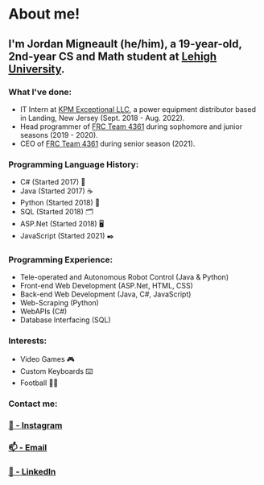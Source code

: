 <!--
**JordanMigneault/JordanMigneault** is a ✨ _special_ ✨ repository because its `README.md` (this file) appears on your GitHub profile.

Here are some ideas to get you started:

- 🔭 I’m currently working on ...
- 🌱 I’m currently learning ...
- 👯 I’m looking to collaborate on ...
- 🤔 I’m looking for help with ...
- 💬 Ask me about ...
- 📫 How to reach me: ...
- 😄 Pronouns: ...
- ⚡ Fun fact: ...
-->

# About me!
## I'm Jordan Migneault (he/him), a 19-year-old, 2nd-year CS and Math student at [Lehigh University](https://www1.lehigh.edu/home).
### What I've done:
- IT Intern at [KPM Exceptional LLC](http://kpmedi.net/), a power equipment distributor based in Landing, New Jersey (Sept. 2018 - Aug. 2022).
- Head programmer of [FRC Team 4361](https://roxbotix.org/) during sophomore and junior seasons (2019 - 2020).
- CEO of [FRC Team 4361](https://roxbotix.org/) during senior season (2021).

### Programming Language History:
- C# (Started 2017) :musical_score:
- Java (Started 2017) :coffee:
- Python (Started 2018) :snake:
- SQL (Started 2018) :card_index_dividers:
- ASP.Net (Started 2018) :desktop_computer:
- JavaScript (Started 2021) :black_nib:

### Programming Experience:
- Tele-operated and Autonomous Robot Control (Java & Python)
- Front-end Web Development (ASP.Net, HTML, CSS)
- Back-end Web Development (Java, C#, JavaScript)
- Web-Scraping (Python)
- WebAPIs (C#)
- Database Interfacing (SQL)

### Interests:
- Video Games 🎮
- Custom Keyboards ⌨️
- Football 🏈🦅

### Contact me:
### [:camera_flash: - Instagram](https://www.instagram.com/jordan.migneault/)
### [:mailbox: - Email](mailto:jmigno66@aol.com?subject=From%20GitHub!)
### [:briefcase: - LinkedIn](https://www.linkedin.com/in/jordan-migneault-31805b20b/)
